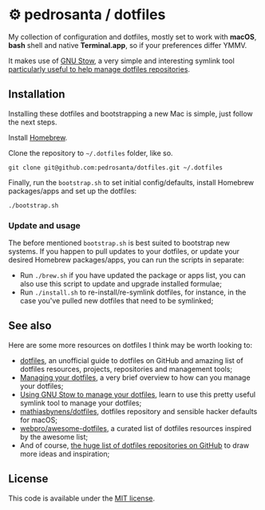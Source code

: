 # ⚙️ pedrosanta / dotfiles
My collection of configuration and dotfiles, mostly set to work with **macOS**, **bash** shell and native **Terminal.app**, so if your preferences differ YMMV.

It makes use of [GNU Stow](https://www.gnu.org/software/stow/), a very simple and interesting symlink tool [particularly useful to help manage dotfiles repositories](http://brandon.invergo.net/news/2012-05-26-using-gnu-stow-to-manage-your-dotfiles.html).

## Installation

Installing these dotfiles and bootstrapping a new Mac is simple, just follow the next steps.

Install [Homebrew](http://brew.sh).

Clone the repository to `~/.dotfiles` folder, like so.

```shell
git clone git@github.com:pedrosanta/dotfiles.git ~/.dotfiles
```

Finally, run the `bootstrap.sh` to set initial config/defaults, install Homebrew packages/apps and set up the dotfiles:

```shell
./bootstrap.sh
```

### Update and usage

The before mentioned `bootstrap.sh` is best suited to bootstrap new systems. If you happen to pull updates to your dotfiles, or update your desired Homebrew packages/apps, you can run the scripts in separate:

- Run `./brew.sh` if you have updated the package or apps list, you can also use this script to update and upgrade installed formulae;
- Run `./install.sh` to re-install/re-symlink dotfiles, for instance, in the case you've pulled new dotfiles that need to be symlinked;

## See also

Here are some more resources on dotfiles I think may be worth looking to:

- [dotfiles](https://dotfiles.github.io), an unofficial guide to dotfiles on GitHub and amazing list of dotfiles resources, projects, repositories and management tools;
- [Managing your dotfiles](https://medium.com/@webprolific/managing-your-dotfiles-7d2725297304#.tp50yawhy), a very brief overview to how can you manage your dotfiles;
- [Using GNU Stow to manage your dotfiles](http://brandon.invergo.net/news/2012-05-26-using-gnu-stow-to-manage-your-dotfiles.html), learn to use this pretty useful symlink tool to manage your dotfiles;
- [mathiasbynens/dotfiles](https://github.com/mathiasbynens/dotfiles), dotfiles repository and sensible hacker defaults for macOS;
- [webpro/awesome-dotfiles](https://github.com/webpro/awesome-dotfiles), a curated list of dotfiles resources inspired by the awesome list;
- And of course, [the huge list of dotfiles repositories on GitHub](https://github.com/search?q=dotfiles&s=stars&type=Repositories) to draw more ideas and inspiration;

## License

This code is available under the [MIT license](LICENSE-MIT.txt).